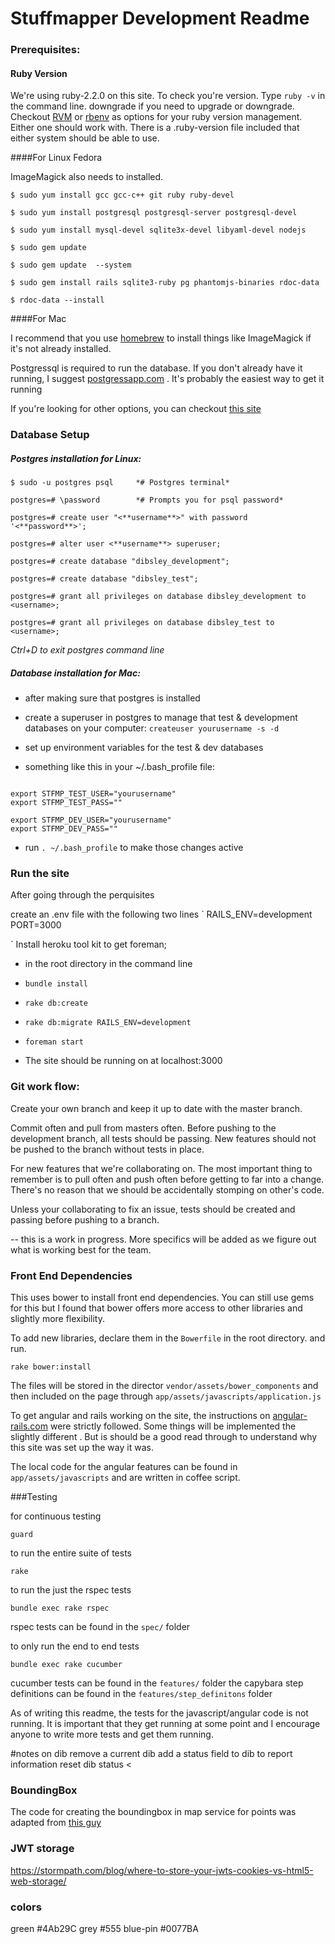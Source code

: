 # Stuffmapper Development Readme




### Prerequisites:


#### Ruby Version


We're using ruby-2.2.0 on this site. To check you're version. Type `ruby -v` in the command line.
downgrade
if you need to upgrade or downgrade. Checkout [RVM](https://rvm.io/) or [rbenv](https://github.com/sstephenson/rbenv) as options for your ruby version management. Either one should work with. There is a .ruby-version file included that either system should be able to use.



####For Linux Fedora


ImageMagick also needs to installed.



```
$ sudo yum install gcc gcc-c++ git ruby ruby-devel

$ sudo yum install postgresql postgresql-server postgresql-devel

$ sudo yum install mysql-devel sqlite3x-devel libyaml-devel nodejs

$ sudo gem update

$ sudo gem update  --system

$ sudo gem install rails sqlite3-ruby pg phantomjs-binaries rdoc-data

$ rdoc-data --install

```



####For Mac

I recommend that you use [homebrew](http://brew.sh/) to install things like ImageMagick if it's not already installed.

Postgressql is required to run the database. If you don't already have it running, I suggest [postgressapp.com](http://postgresapp.com/) . It's probably the easiest way to get it running

If you're looking for other options, you can checkout [this site](http://www.gotealeaf.com/blog/how-to-install-postgresql-on-a-mac)



### Database Setup

##### Postgres installation for Linux:

```
$ sudo -u postgres psql		*# Postgres terminal*

postgres=# \password		*# Prompts you for psql password*

postgres=# create user "<**username**>" with password '<**password**>';

postgres=# alter user <**username**> superuser;

postgres=# create database "dibsley_development";

postgres=# create database "dibsley_test";

postgres=# grant all privileges on database dibsley_development to <username>;

postgres=# grant all privileges on database dibsley_test to <username>;
```

*Ctrl+D to exit postgres command line*

#####  Database installation for Mac:
  - after making sure that postgres is installed

  - create a superuser in postgres to manage that test & development databases on your computer:
  `createuser yourusername -s -d`

  - set up environment variables for the test & dev databases

  - something like this in your ~/.bash_profile file:

```

export STFMP_TEST_USER="yourusername"
export STFMP_TEST_PASS=""

export STFMP_DEV_USER="yourusername"
export STFMP_DEV_PASS=""

```
 - run `. ~/.bash_profile` to make those changes active



### Run the site

After going through the perquisites



create an .env file with the following two lines
`
RAILS_ENV=development
PORT=3000

`
Install heroku tool kit to get foreman;

- in the root directory in the command line
- `bundle install`
- `rake db:create `
- `rake db:migrate RAILS_ENV=development`
- `foreman start`

- The site should be running on at localhost:3000



### Git work flow:

Create your own branch and keep it up to date with the master branch.

Commit often and pull from masters often. Before pushing to the development branch, all tests should be passing. New features should not be pushed to the branch without tests in place.  

For new features that we're collaborating on. The most important thing to remember is to pull often and push often before getting to far into a change. There's no reason that we should be accidentally stomping on other's code.

Unless your collaborating to fix an issue, tests should be created and passing before pushing to a branch.

-- this is a work in progress. More specifics will be added as we figure out what is working best for the team.




### Front End Dependencies

This uses bower to install front end dependencies. You can still use gems for this but I found that bower offers more access to other libraries and slightly more flexibility.

To add new libraries, declare them in the `Bowerfile` in the root directory. and run.

 	rake bower:install

 The files will be stored in the director `vendor/assets/bower_components` and then included on the page through `app/assets/javascripts/application.js`

To get angular and rails working on the site, the instructions on [angular-rails.com](http://www.angular-rails.com) were strictly followed. Some things will be implemented the slightly different . But is should be a good read through to understand why this site was set up the way it was.




The local code for the angular features can be found in `app/assets/javascripts` and are written in coffee script.




###Testing

  for continuous testing

  `guard`

  to run the entire suite of tests

  `rake`

  to run the just the rspec tests

  `bundle exec rake rspec`

 rspec tests can be found in the `spec/` folder

  to only run the end to end tests

  `bundle exec rake cucumber`

  cucumber tests can be found in the `features/` folder
  the capybara step definitions can be found in the `features/step_definitons` folder

 As of writing this readme, the tests for the javascript/angular code is not running. It is important that they get running at some point and I encourage anyone to write more tests and get them running.

 #notes on dib
  remove a current dib
  add a status field to dib to report information
  reset dib status
<
### BoundingBox

The code for creating the boundingbox in map service for points was adapted from
[this guy](http://www.movable-type.co.uk/scripts/latlong.html)

### JWT storage

https://stormpath.com/blog/where-to-store-your-jwts-cookies-vs-html5-web-storage/

### colors


green #4Ab29C
grey #555
blue-pin #0077BA
